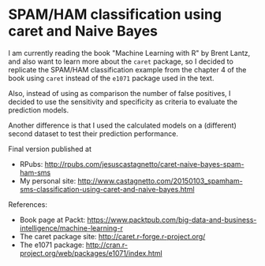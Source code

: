 # SPAM/HAM classification using caret and Naive Bayes

I am currently reading the book "Machine Learning with R" by Brent Lantz,
and also want to learn more about the `caret` package, so I decided to replicate
the SPAM/HAM classification example from the chapter 4 of the book using `caret`
instead of the `e1071` package used in the text.

Also, instead of using as comparison the number of false positives, I decided
to use the sensitivity and specificity as criteria to evaluate the
prediction models.

Another difference is that I used the calculated models on a (different) second
dataset to test their prediction performance.

Final version published at

- RPubs: http://rpubs.com/jesuscastagnetto/caret-naive-bayes-spam-ham-sms
- My personal site: http://www.castagnetto.com/20150103_spamham-sms-classification-using-caret-and-naive-bayes.html

References:

- Book page at Packt: https://www.packtpub.com/big-data-and-business-intelligence/machine-learning-r
- The caret package site: http://caret.r-forge.r-project.org/
- The e1071 package: http://cran.r-project.org/web/packages/e1071/index.html

